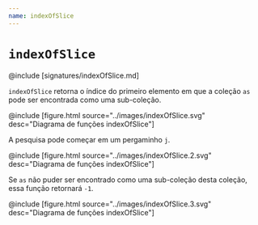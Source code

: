```yaml
---
name: indexOfSlice
---
```


# `indexOfSlice`

@include [signatures/indexOfSlice.md]

`indexOfSlice` retorna o índice do primeiro elemento em que a coleção `as` pode ser encontrada como uma sub-coleção.

@include [figure.html source="../images/indexOfSlice.svg" desc="Diagrama de funções indexOfSlice"]

A pesquisa pode começar em um pergaminho `j`.

@include [figure.html source="../images/indexOfSlice.2.svg" desc="Diagrama de funções indexOfSlice"]

Se `as` não puder ser encontrado como uma sub-coleção desta coleção, essa função retornará `-1`.

@include [figure.html source="../images/indexOfSlice.3.svg" desc="Diagrama de funções indexOfSlice"]
